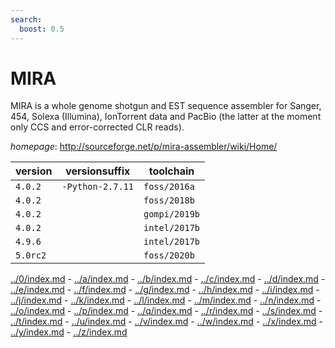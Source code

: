```yaml
---
search:
  boost: 0.5
---
```

# MIRA

MIRA is a whole genome shotgun and EST sequence assembler for Sanger, 454, Solexa (Illumina),     IonTorrent data and PacBio (the latter at the moment only CCS and error-corrected CLR reads).

*homepage*: <http://sourceforge.net/p/mira-assembler/wiki/Home/>

version | versionsuffix | toolchain
--------|---------------|----------
``4.0.2`` | ``-Python-2.7.11`` | ``foss/2016a``
``4.0.2`` |  | ``foss/2018b``
``4.0.2`` |  | ``gompi/2019b``
``4.0.2`` |  | ``intel/2017b``
``4.9.6`` |  | ``intel/2017b``
``5.0rc2`` |  | ``foss/2020b``

[../0/index.md](0) - [../a/index.md](a) - [../b/index.md](b) - [../c/index.md](c) - [../d/index.md](d) - [../e/index.md](e) - [../f/index.md](f) - [../g/index.md](g) - [../h/index.md](h) - [../i/index.md](i) - [../j/index.md](j) - [../k/index.md](k) - [../l/index.md](l) - [../m/index.md](m) - [../n/index.md](n) - [../o/index.md](o) - [../p/index.md](p) - [../q/index.md](q) - [../r/index.md](r) - [../s/index.md](s) - [../t/index.md](t) - [../u/index.md](u) - [../v/index.md](v) - [../w/index.md](w) - [../x/index.md](x) - [../y/index.md](y) - [../z/index.md](z)

